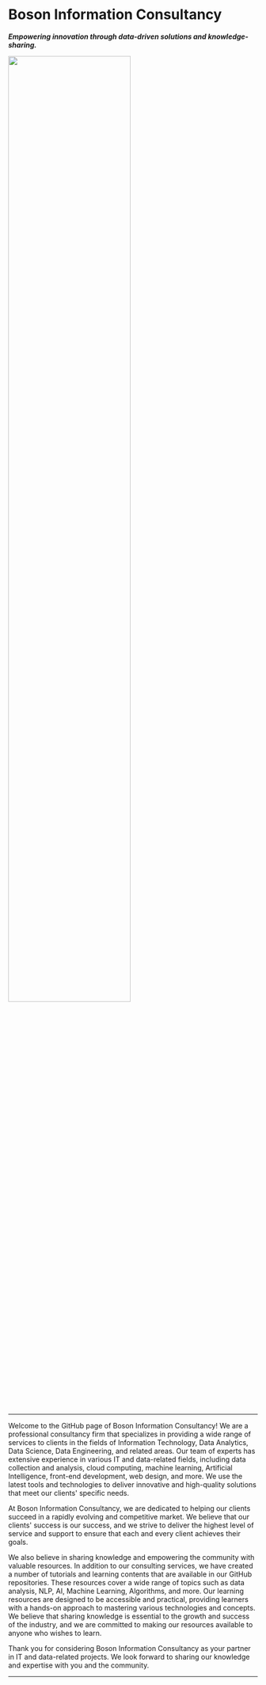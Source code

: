 # Boson Information Consultancy

***Empowering innovation through data-driven solutions and knowledge-sharing.***


<img src="https://user-images.githubusercontent.com/19381768/226313787-4edd332f-5c78-479d-b9ad-88e5c7ad8813.png" width=70%>

---
Welcome to the GitHub page of Boson Information Consultancy! We are a professional consultancy firm that specializes in providing a wide range of services to clients in the fields of Information Technology, Data Analytics, Data Science, Data Engineering, and related areas. Our team of experts has extensive experience in various IT and data-related fields, including data collection and analysis, cloud computing, machine learning, Artificial Intelligence, front-end development, web design, and more. We use the latest tools and technologies to deliver innovative and high-quality solutions that meet our clients' specific needs.

At Boson Information Consultancy, we are dedicated to helping our clients succeed in a rapidly evolving and competitive market. We believe that our clients' success is our success, and we strive to deliver the highest level of service and support to ensure that each and every client achieves their goals.

We also believe in sharing knowledge and empowering the community with valuable resources. In addition to our consulting services, we have created a number of tutorials and learning contents that are available in our GitHub repositories. These resources cover a wide range of topics such as data analysis, NLP, AI, Machine Learning, Algorithms, and more. Our learning resources are designed to be accessible and practical, providing learners with a hands-on approach to mastering various technologies and concepts. We believe that sharing knowledge is essential to the growth and success of the industry, and we are committed to making our resources available to anyone who wishes to learn.

Thank you for considering Boson Information Consultancy as your partner in IT and data-related projects. We look forward to sharing our knowledge and expertise with you and the community.

---
